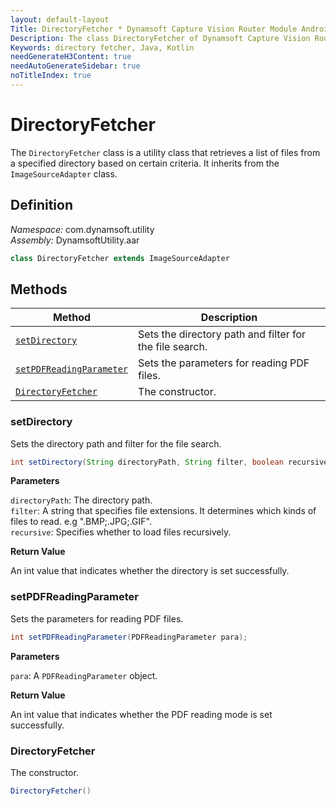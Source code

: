 ```yaml
---
layout: default-layout
Title: DirectoryFetcher * Dynamsoft Capture Vision Router Module Android Edition API Reference
Description: The class DirectoryFetcher of Dynamsoft Capture Vision Router Module is a utility class that retrieves a list of files from a specified directory based on certain criteria.
Keywords: directory fetcher, Java, Kotlin
needGenerateH3Content: true
needAutoGenerateSidebar: true
noTitleIndex: true
---
```


# DirectoryFetcher

The `DirectoryFetcher` class is a utility class that retrieves a list of files from a specified directory based on certain criteria. It inherits from the `ImageSourceAdapter` class.

## Definition

*Namespace:* com.dynamsoft.utility  
*Assembly:* DynamsoftUtility.aar

```java
class DirectoryFetcher extends ImageSourceAdapter
```

## Methods

| Method | Description |
| ------ | ----------- |
| [`setDirectory`](#setdirectory) | Sets the directory path and filter for the file search. |
| [`setPDFReadingParameter`](#setpdfreadingparameter) | Sets the parameters for reading PDF files. |
| [`DirectoryFetcher`](#directoryfetcher) | The constructor. |

### setDirectory

Sets the directory path and filter for the file search.

```java
int setDirectory(String directoryPath, String filter, boolean recursive);
```

**Parameters**

`directoryPath`: The directory path.  
`filter`: A string that specifies file extensions. It determines which kinds of files to read. e.g ".BMP;.JPG;.GIF".  
`recursive`: Specifies whether to load files recursively.  

**Return Value**

An int value that indicates whether the directory is set successfully.

### setPDFReadingParameter

Sets the parameters for reading PDF files.

```java
int setPDFReadingParameter(PDFReadingParameter para);
```

**Parameters**

`para`: A `PDFReadingParameter` object.

**Return Value**

An int value that indicates whether the PDF reading mode is set successfully.

### DirectoryFetcher

The constructor.

```java
DirectoryFetcher()
```
